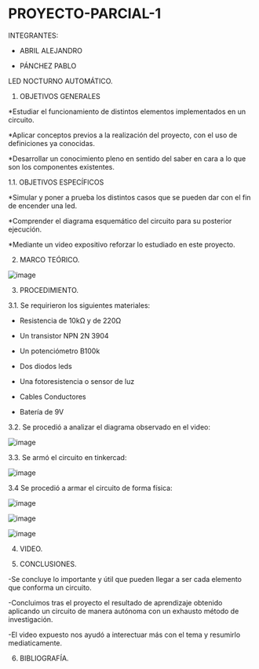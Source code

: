# PROYECTO-PARCIAL-1

INTEGRANTES:

- ABRIL ALEJANDRO

- PÁNCHEZ PABLO

LED NOCTURNO AUTOMÁTICO.

1. OBJETIVOS GENERALES

*Estudiar el funcionamiento de distintos elementos implementados en un circuito. 

*Aplicar conceptos previos a la realización del proyecto, con el uso de definiciones ya conocidas. 

*Desarrollar un conocimiento pleno en sentido del saber en cara a lo que son los componentes existentes.

1.1. OBJETIVOS ESPECÍFICOS

*Simular y poner a prueba los distintos casos que se pueden dar con el fin de encender una led. 

*Comprender el diagrama esquemático del circuito para su posterior ejecución. 

*Mediante un video expositivo reforzar lo estudiado en este proyecto.

2. MARCO TEÓRICO.

![image](https://user-images.githubusercontent.com/117920423/204460369-ceb67096-7865-44d2-b596-e3cffe9ab52b.png)

3. PROCEDIMIENTO.

3.1. Se requirieron los siguientes materiales:

- Resistencia de 10kΩ y de 220Ω

- Un transistor NPN 2N 3904

- Un potenciómetro B100k

- Dos diodos leds

- Una fotoresistencia o sensor de luz

- Cables Conductores

- Batería de 9V

3.2. Se procedió a analizar el diagrama observado en el video:

![image](https://user-images.githubusercontent.com/117920423/204462925-2b453f3f-be98-4948-b151-33f7ba911618.png)

3.3. Se armó el circuito en tinkercad:

![image](https://user-images.githubusercontent.com/117920423/204463465-89f5d8c1-7327-430b-9727-07e01b25084f.png)

3.4 Se procedió a armar el circuito de forma física:

![image](https://user-images.githubusercontent.com/117920423/204464022-130a004e-88ae-4ed9-8f94-9380b07ca451.png)

![image](https://user-images.githubusercontent.com/117920423/204464144-f509fff4-b6c0-419b-a1de-4be717237333.png)

![image](https://user-images.githubusercontent.com/117920423/204464254-f41139c0-a6a5-4c91-8049-fdc2f969e836.png)

4. VIDEO.


5. CONCLUSIONES.

-Se concluye lo importante y útil que pueden llegar a ser cada elemento que conforma un circuito.

-Concluimos tras el proyecto el resultado de aprendizaje obtenido aplicando un circuito de manera autónoma con un exhausto método de investigación. 

-El video expuesto nos ayudó a interectuar más con el tema y resumirlo mediaticamente.

6. BIBLIOGRAFÍA.












